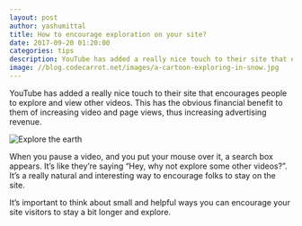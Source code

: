 ```yaml
---
layout: post
author: yashumittal
title: How to encourage exploration on your site?
date: 2017-09-20 01:20:00
categories: tips
description: YouTube has added a really nice touch to their site that encourages people to explore and view other videos. This has the obvious financial benefit
image: //blog.codecarrot.net/images/a-cartoon-exploring-in-snow.jpg
---
```


YouTube has added a really nice touch to their site that encourages people to explore and view other videos. This has the obvious financial benefit to them of increasing video and page views, thus increasing advertising revenue.

![Explore the earth](//blog.codecarrot.net/images/l4FGC3dPGy2VJJsIw.gif)

When you pause a video, and you put your mouse over it, a search box appears. It’s like they’re saying “Hey, why not explore some other videos?”. It’s a really natural and interesting way to encourage folks to stay on the site.

It’s important to think about small and helpful ways you can encourage your site visitors to stay a bit longer and explore.
